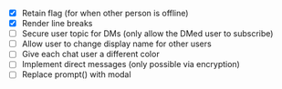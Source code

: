 -   [x] Retain flag (for when other person is offline)
-   [x] Render line breaks
-   [ ] Secure user topic for DMs (only allow the DMed user to subscribe)
-   [ ] Allow user to change display name for other users
-   [ ] Give each chat user a different color
-   [ ] Implement direct messages (only possible via encryption)
-   [ ] Replace prompt() with modal
